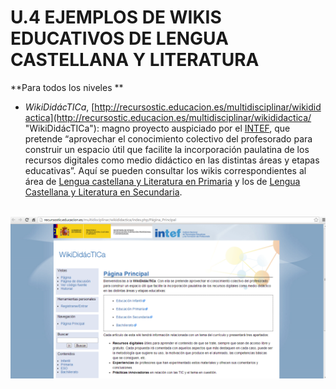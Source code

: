 # U.4 EJEMPLOS DE WIKIS EDUCATIVOS DE LENGUA CASTELLANA Y LITERATURA

**Para todos los niveles **

*   _WikiDidácTICa_, [http://recursostic.educacion.es/multidisciplinar/wikididactica](http://recursostic.educacion.es/multidisciplinar/wikididactica/ "WikiDidácTICa"): magno proyecto auspiciado por el [INTEF](http://www.ite.educacion.es/es/intef "INTEF - Instituto Nacional de Tecnologías Educativas y de Formación del Profesorado"), que pretende “aprovechar el conocimiento colectivo del profesorado para construir un espacio útil que facilite la incorporación paulatina de los recursos digitales como medio didáctico en las distintas áreas y etapas educativas”. Aquí se pueden consultar los wikis correspondientes al área de [Lengua castellana y Literatura en Primaria](http://recursostic.educacion.es/multidisciplinar/wikididactica/index.php/Categor%C3%ADas_de_Lengua_castellana_y_literatura_en_Primaria) y los de [Lengua Castellana y Literatura en Secundaria](http://recursostic.educacion.es/multidisciplinar/wikididactica/index.php/Categor%C3%ADas_de_Lengua_castellana_y_literatura_en_la_ESO).


 ![Página de inicio de recursos INTEF](img/wiki7.png "Página de inicio de recursos INTEF")


 

